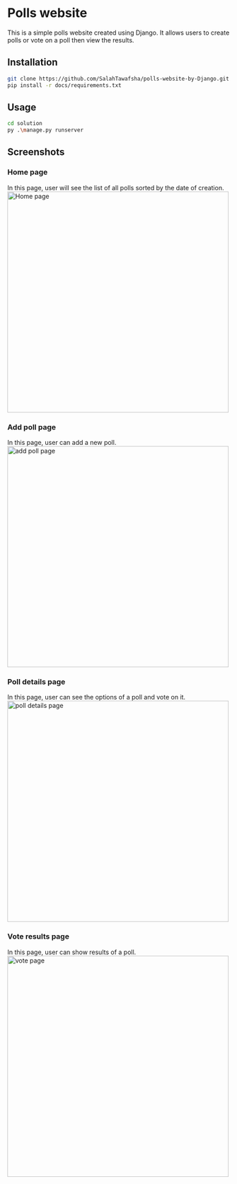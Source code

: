 # Polls website

This is a simple polls website created using Django.
It allows users to create polls or vote on a poll then view the results.

## Installation

```bash
git clone https://github.com/SalahTawafsha/polls-website-by-Django.git
pip install -r docs/requirements.txt
```

## Usage

```bash
cd solution
py .\manage.py runserver
```

## Screenshots

### Home page
In this page, user will see the list of all polls sorted by the date of creation.
<img src="https://github.com/SalahTawafsha/polls-website-by-Django/assets/93351227/537b4fef-944e-4abf-bf63-79eb59d389f0" alt="Home page" width="500"/>

### Add poll page
In this page, user can add a new poll.
<img src="https://github.com/SalahTawafsha/polls-website-by-Django/assets/93351227/882d053b-1f6d-4a5c-bcad-a110f57863e3" alt="add poll page" width="500"/>

### Poll details page
In this page, user can see the options of a poll and vote on it.
<img src="https://github.com/SalahTawafsha/polls-website-by-Django/assets/93351227/d7c4633e-2142-4f71-b056-169b2e090edc" alt="poll details page" width="500"/>

### Vote results page
In this page, user can show results of a poll.
<img src="https://github.com/SalahTawafsha/polls-website-by-Django/assets/93351227/23151a42-9300-478a-9f5d-92d70a84a807" alt="vote page" width="500"/>

